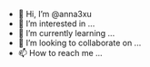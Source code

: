 - 👋 Hi, I’m @anna3xu
- 👀 I’m interested in ...
- 🌱 I’m currently learning ...
- 💞️ I’m looking to collaborate on ...
- 📫 How to reach me ...

<!---
anna3xu/anna3xu is a ✨ special ✨ repository because its `README.md` (this file) appears on your GitHub profile.
You can click the Preview link to take a look at your changes.
--->
